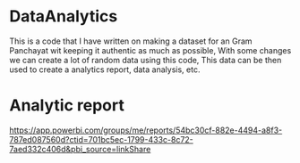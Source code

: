 # DataAnalytics
This is a code that I have written on making a dataset for an Gram Panchayat wit keeping it authentic as much as possible, With some changes we can create a lot of random data using this code, This data can be then used to create a analytics report, data analysis, etc.


# Analytic report
https://app.powerbi.com/groups/me/reports/54bc30cf-882e-4494-a8f3-787ed087560d?ctid=701bc5ec-1799-433c-8c72-7aed332c406d&pbi_source=linkShare
